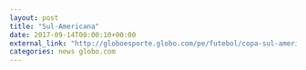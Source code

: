 ```yaml
---
layout: post
title: "Sul-Americana"
date: 2017-09-14T00:00:10+00:00
external_link: "http://globoesporte.globo.com/pe/futebol/copa-sul-americana/jogo/13-09-2017/sport-ponte-preta/"
categories: news globo.com
---
```

